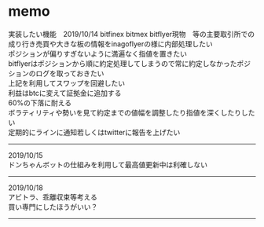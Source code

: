 # memo  

実装したい機能　2019/10/14
bitfinex bitmex bitflyer現物　等の主要取引所での成り行き売買や大きな板の情報をinagoflyerの様に内部処理したい  
ポジションが偏りすぎないように満遍なく指値を置きたい  
bitflyerはポジションから順に約定処理してしまうので常に約定しなかったポジションのログを取っておきたい  
上記を利用してスワップを回避したい  
利益はbtcに変えて証拠金に追加する  
60%の下落に耐える  
ボラティリティや勢いを見て約定までの値幅を調整したり指値を深くしたりしたい  
定期的にラインに通知若しくはtwitterに報告を上げたい  
_________________________________________________________________________
2019/10/15  
ドンちゃんボットの仕組みを利用して最高値更新中は利確しない  
_________________________________________________________________________
2019/10/18  
アビトラ、乖離収束等考える  
買い専門にしたほうがいい？  
_________________________________________________________________________
